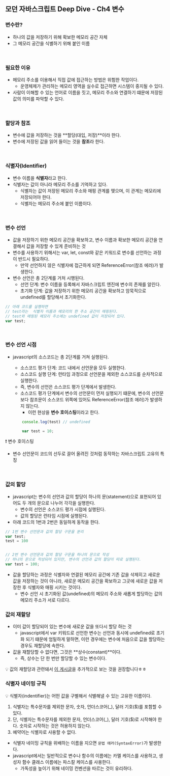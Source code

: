 ## 모던 자바스크립트 Deep Dive - Ch4 변수
### 변수란?
- 하나의 값을 저장하기 위해 확보한 메모리 공간 자체
- 그 메모리 공간을 식별하기 위해 붙인 이름

<br>

### 필요한 이유
- 메모리 주소를 이용해서 직접 값에 접근하는 방법은 위험한 작업이다.
    - 운영체제가 관리하는 메모리 영역을 실수로 접근하면 시스템이 중지될 수 있다.
- 사람이 이해할 수 있는 언어로 이름을 짓고, 메모리 주소와 연결하기 떄문에 저장된 값의 의미를 파악할 수 있다.

<br>

### 할당과 참조
- 변수에 값을 저장하는 것을 **할당(대입, 저장)**이라 한다.
- 변수에 저장된 값을 읽어 들이는 것을 **참조**라 한다.

<br>

### 식별자(Identifier)
- 변수 이름을 **식별자**라고 한다.
- 식별자는 값이 아니라 메모리 주소를 기억하고 있다.
    - 식별자는 값이 저장된 메모리 주소와 매핑 관계를 맺으며, 이 관계는 메모리에 저장되어야 한다.
    - 식별자는 메모리 주소에 붙인 이름이다.

<br>

### 변수 선언
- 값을 저장하기 위한 메모리 공간을 확보하고, 변수 이름과 확보한 메모리 공간을 연결해서 값을 저장할 수 있게 준비하는 것
- 변수를 사용하기 위해서는 var, let, const와 같은 키워드로 변수를 선언하는 과정이 반드시 필요하다.
    - 만약 선언하지 않은 식별자에 접근하게 되면 ReferenceError(참조 에러)가 발생한다.
- 변수 선언은 총 2단계를 거처 시행된다.
    - 선언 단계: 변수 이름을 등록해서 자바스크립트 엔진에 변수의 존재를 알린다.
    - 초기화 단계: 값을 저장하기 위한 메모리 공간을 확보하고 암묵적으로 undefined를 할당해서 초기화한다.

```javascript
// 아래 코드를 실행하면
// test라는  식별자 이름과 메모리의 한 주소 공간이 매핑된다.
// test와 매핑된 메모리 주소에는 undefined 값이 저장되어 있다.
var test;
```

<br>

### 변수 선언 시점
- javascript의 소스코드는 총 2단계를 거쳐 실행된다.
    - 소스코드 평가 단계: 코드 내에서 선언문을 모두 실행한다.
    - 소스코드 실행 단계: 런타임 과정으로 선언문을 제외한 소스코드를 순차적으로 실행한다.
    - 즉, 변수의 선언은 소스코드 평가 단계에서 발생한다. 
    - 소스코드 평가 단계에서 변수의 선언문이 먼저 실행되기 떄문에, 변수의 선언문 보다 참조문이 소스코드 위쪽에 있어도 ReferenceError(참조 에러)가 발생하지 않는다.
        - 이런 현상을 **변수 호이스팅**이라고 한다.
    
    ```javascript
        console.log(test) // undefined

        var test = 10;
    ```
❗️ 변수 호이스팅
- 변수 선언문이 코드의 선두로 끌어 올려진 것처럼 동작하는 자바스크립트 고유의 특징
    
<br>

### 값의 할당
- javascript는 변수의 선언과 값의 할당이 하나의 문(statement)으로 표현되어 있어도 두 개의 문으로 나누어 각각을 실행한다.
    - 변수의 선언은 소스코드 평가 시점에 실행된다.
    - 값의 할당은 런타임 시점에 실행된다.
- 아래 코드의 1번과 2번은 동일하게 동작을 한다.

```javascript
// 1번 변수 선언문과 값의 할당 구문을 분리
var test;
test = 100


// 2번 변수 선언문과 값의 할당 구문을 하나의 문으로 작성
// 하나의 문으로 작성되어 있지만, 변수의 선언과 값의 할당이 따로 실행된다.
var test = 100;
```

- 값을 할당하는 과정은 식별자와 연결된 메모리 공간에 기존 값을 삭제히고 새로운 값을 저장하는 것이 아니라, 새로운 메모리 공간을 확보하고 그곳에 새로운 값을 저장한 후 식별자와 매핑 시키는 것이다.
    - 변수 선언 시 초기화된 값(undefined)의 메모리 주소와 새롭게 할당하는 값의 메모리 주소가 서로 다르다.


### 값의 재할당
- 이미 값이 할당되어 있는 변수에 새로운 값을 또다시 할당 하는 것
    - javascript에서 var 키워드로 선언한 변수는 선언과 동시에 undefined로 초기화 되기 떄문에 엄밀하게 말하면, 이런 경우에는 변수에 처음으로 값을 할당하는 경우도 재할당에 속한다.
- 값을 재할당할 수 없다면, 그것은 **상수(constant)**이다.
    - 즉, 상수는 단 한 번만 할당할 수 있는 변수이다.

💡 값의 재할당과 관련돼서 [이 게시글](https://curryyou.tistory.com/275)을 추가적으로 보는 것을 권장합니다ㅎㅎ

### 식별자 네이밍 규칙
💡 식별자(indentifier)는 어떤 값을 구별해서 식별해낼 수 있는 고유한 이름이다.

1. 식별자는 특수문자를 제외한 문자, 숫자, 언더스코어(_), 달러 기호($)를 포함할 수 있다.
2. 단, 식별자는 특수문자를 제외한 문자, 언더스코어(_), 달러 기호($)로 시작해야 한다. 숫자로 시작하는 것은 허용하지 않는다.
3. 예약어는 식별자로 사용할 수 없다.

- 식별자 네이밍 규칙을 위배하는 이름을 지으면 `문법 에러(SyntaxError)`가 발생한다.
- javascript에서는 일반적으로 변수나 함수의 이름에는 카멜 케이스를 사용하고, 생성자 함수 클래스 이름에는 파스칼 케이스를 사용한다.
    - 가독성을 높이기 위해 네이밍 컨벤션을 따르는 것이 유리하다.
